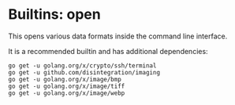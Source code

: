 # Builtins: open

This opens various data formats inside the command line interface.

It is a recommended builtin and has additional dependencies:

    go get -u golang.org/x/crypto/ssh/terminal
    go get -u github.com/disintegration/imaging
    go get -u golang.org/x/image/bmp
    go get -u golang.org/x/image/tiff
    go get -u golang.org/x/image/webp